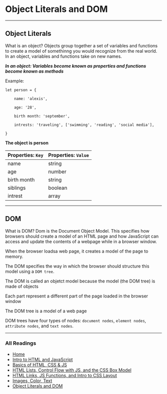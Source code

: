 # Object Literals and DOM

***

## Object Literals

What is an object? Objects group together a set of variables and functions to create a model of somethinng you would recognize from the real world. In an object, variables and functions take on new names.

***In an object: Variables become known as properties and functions become known as methods***

Example:

`let person = {`

`    name: 'alexis',`

`    age: '28',`

`    birth month: 'september',`

`    intrests: 'traveling', ['swimming', 'reading', 'social media'],`

`}`


**The object is person**

| Properties: `Key` | Properties: `Value`   |
| ---------         | ------------          |
| name              | string                |
| age               | number                |
| birth month       | string                |
| siblings          | boolean               |
| intrest           | array                 |

***

## DOM

What is DOM? Dom is the Document Object Model. This specifies how browsers should create a model of an HTML page and how JavaScript can access and update the contents of a webpage while in a browser window.

When the browser loadsa web page, it creates a model of the page to memory.

The DOM specifies the way in which the browser should structure this model using a `DOM tree`.

The DOM is called an objetct model because the model (the DOM tree) is made of objects

Each part represent a different part of the page loaded in the browser window

The DOM tree is a model of a web page

DOM trees have four types of nodes: `document nodes`, `element nodes`, `attribute nodes`, and `text nodes`.

***

### All Readings

* [Home](README.md)
* [Intro to HTML and JavaScript](class-01.md)
* [Basics of HTML, CSS & JS](class-02.md)
* [HTML Lists, Control Flow with JS, and the CSS Box Model](class-03.md)
* [HTML Links, JS Functions, and Intro to CSS Layout](class-04.md)
* [Images, Color, Text](class-05.md)
* [Object Literals and DOM](class-06.md)
